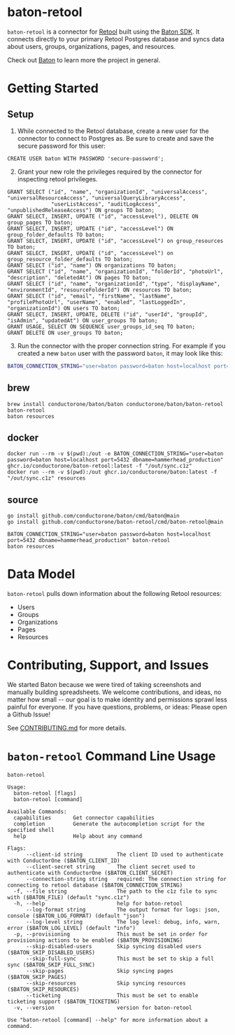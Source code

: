 # baton-retool
`baton-retool` is a connector for [Retool](https://retool.com/) built using the [Baton SDK](https://github.com/conductorone/baton-sdk). It connects directly to your primary Retool Postgres database and syncs data about users, groups, organizations, pages, and resources.

Check out [Baton](https://github.com/conductorone/baton) to learn more the project in general.

# Getting Started

## Setup
1. While connected to the Retool database, create a new user for the connector to connect to Postgres as. Be sure to create and save the secure password for this user:
```postgresql
CREATE USER baton WITH PASSWORD 'secure-password';
```
2. Grant your new role the privileges required by the connector for inspecting retool privileges.
```postgresql
GRANT SELECT ("id", "name", "organizationId", "universalAccess", "universalResourceAccess", "universalQueryLibraryAccess",
              "userListAccess", "auditLogAccess", "unpublishedReleaseAccess") ON groups TO baton;
GRANT SELECT, INSERT, UPDATE ("id", "accessLevel"), DELETE ON group_pages TO baton;
GRANT SELECT, INSERT, UPDATE ("id", "accessLevel") ON group_folder_defaults TO baton;
GRANT SELECT, INSERT, UPDATE ("id", "accessLevel") on group_resources TO baton;
GRANT SELECT, INSERT, UPDATE ("id", "accessLevel") on group_resource_folder_defaults TO baton;
GRANT SELECT ("id", "name") ON organizations TO baton;
GRANT SELECT ("id", "name", "organizationId", "folderId", "photoUrl", "description", "deletedAt") ON pages TO baton;
GRANT SELECT ("id", "name", "organizationId", "type", "displayName", "environmentId", "resourceFolderId") ON resources TO baton;
GRANT SELECT ("id", "email", "firstName", "lastName", "profilePhotoUrl", "userName", "enabled", "lastLoggedIn", "organizationId") ON users TO baton;
GRANT SELECT, INSERT, UPDATE, DELETE ("id", "userId", "groupId", "isAdmin", "updatedAt") ON user_groups TO baton;
GRANT USAGE, SELECT ON SEQUENCE user_groups_id_seq TO baton;
GRANT DELETE ON user_groups TO baton;
```

3. Run the connector with the proper connection string. For example if you created a new `baton` user with the password `baton`, it may look like this:
```bash
BATON_CONNECTION_STRING="user=baton password=baton host=localhost port=5432 dbname=hammerhead_production" baton-retool
```

## brew

```
brew install conductorone/baton/baton conductorone/baton/baton-retool
baton-retool
baton resources
```

## docker

```
docker run --rm -v $(pwd):/out -e BATON_CONNECTION_STRING="user=baton password=baton host=localhost port=5432 dbname=hammerhead_production" ghcr.io/conductorone/baton-retool:latest -f "/out/sync.c1z"
docker run --rm -v $(pwd):/out ghcr.io/conductorone/baton:latest -f "/out/sync.c1z" resources
```

## source

```
go install github.com/conductorone/baton/cmd/baton@main
go install github.com/conductorone/baton-retool/cmd/baton-retool@main

BATON_CONNECTION_STRING="user=baton password=baton host=localhost port=5432 dbname=hammerhead_production" baton-retool
baton resources
```

# Data Model

`baton-retool` pulls down information about the following Retool resources:
- Users
- Groups
- Organizations
- Pages
- Resources

# Contributing, Support, and Issues

We started Baton because we were tired of taking screenshots and manually building spreadsheets. We welcome contributions, and ideas, no matter how small -- our goal is to make identity and permissions sprawl less painful for everyone. If you have questions, problems, or ideas: Please open a Github Issue!

See [CONTRIBUTING.md](https://github.com/ConductorOne/baton/blob/main/CONTRIBUTING.md) for more details.

# `baton-retool` Command Line Usage

```
baton-retool

Usage:
  baton-retool [flags]
  baton-retool [command]

Available Commands:
  capabilities       Get connector capabilities
  completion         Generate the autocompletion script for the specified shell
  help               Help about any command

Flags:
      --client-id string           The client ID used to authenticate with ConductorOne ($BATON_CLIENT_ID)
      --client-secret string       The client secret used to authenticate with ConductorOne ($BATON_CLIENT_SECRET)
      --connection-string string   required: The connection string for connecting to retool database ($BATON_CONNECTION_STRING)
  -f, --file string                The path to the c1z file to sync with ($BATON_FILE) (default "sync.c1z")
  -h, --help                       help for baton-retool
      --log-format string          The output format for logs: json, console ($BATON_LOG_FORMAT) (default "json")
      --log-level string           The log level: debug, info, warn, error ($BATON_LOG_LEVEL) (default "info")
  -p, --provisioning               This must be set in order for provisioning actions to be enabled ($BATON_PROVISIONING)
      --skip-disabled-users        Skip syncing disabled users ($BATON_SKIP_DISABLED_USERS)
      --skip-full-sync             This must be set to skip a full sync ($BATON_SKIP_FULL_SYNC)
      --skip-pages                 Skip syncing pages ($BATON_SKIP_PAGES)
      --skip-resources             Skip syncing resources ($BATON_SKIP_RESOURCES)
      --ticketing                  This must be set to enable ticketing support ($BATON_TICKETING)
  -v, --version                    version for baton-retool

Use "baton-retool [command] --help" for more information about a command.
```